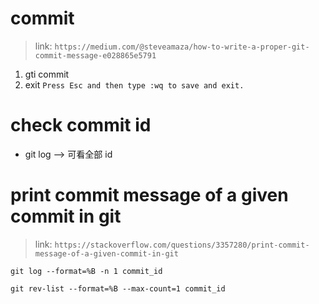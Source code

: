 # commit 

> link: `https://medium.com/@steveamaza/how-to-write-a-proper-git-commit-message-e028865e5791`

1. gti commit 
2. exit `Press Esc and then type :wq to save and exit.`


# check commit id

* git log --> 可看全部 id 

# print commit message of a given commit in git 

> link: `https://stackoverflow.com/questions/3357280/print-commit-message-of-a-given-commit-in-git`

~~~git
git log --format=%B -n 1 commit_id

git rev-list --format=%B --max-count=1 commit_id
~~~
